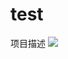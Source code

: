 # test项目描述![](https://cdn.jsdelivr.net/gh/YangJian007/ForPigGo@master/16493147326611649314732633.png)